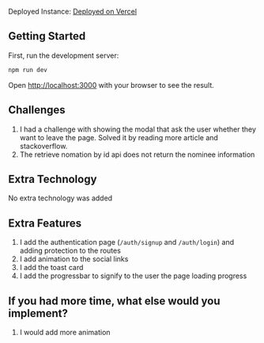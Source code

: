 Deployed Instance: [Deployed on Vercel](https://3sided-cubes.vercel.app)

## Getting Started

First, run the development server:

```bash
npm run dev
```

Open [http://localhost:3000](http://localhost:3000) with your browser to see the result.

## Challenges

1. I had a challenge with showing the modal that ask the user whether they want to leave the page. Solved it by reading more article and stackoverflow.
2. The retrieve nomation by id api does not return the nominee information

## Extra Technology

No extra technology was added

## Extra Features

1. I add the authentication page (`/auth/signup` and `/auth/login`) and adding protection to the routes
2. I add animation to the social links
3. I add the toast card
4. I add the progressbar to signify to the user the page loading progress

## If you had more time, what else would you implement?

1. I would add more animation
